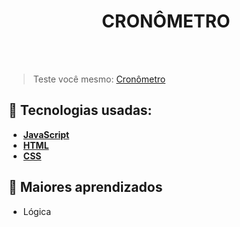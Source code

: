 <h1 align=center> CRONÔMETRO </h1>

<br>


<br>

> Teste você mesmo: <a href="https://beamish-cocada-510c77.netlify.app/" target="_blank"> Cronômetro </a>

## 🚀 Tecnologias usadas:

* **[ JavaScript ](https://developer.mozilla.org/en-US/docs/Web/JavaScript)**
* **[ HTML ](https://developer.mozilla.org/pt-BR/docs/Web/HTML)**
* **[ CSS ](https://developer.mozilla.org/pt-BR/docs/Web/CSS)**

## 📝 Maiores aprendizados

* Lógica
